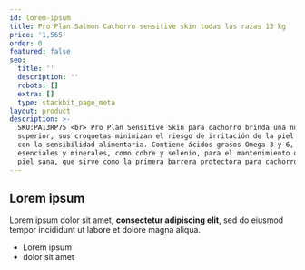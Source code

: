```yaml
---
id: lorem-ipsum
title: Pro Plan Salmon Cachorro sensitive skin todas las razas 13 kg
price: '1,565'
order: 0
featured: false
seo:
  title: ''
  description: ''
  robots: []
  extra: []
  type: stackbit_page_meta
layout: product
description: >-
  SKU:PA13RP75 <br> Pro Plan Sensitive Skin para cachorro brinda una nutrición
  superior, sus croquetas minimizan el riesgo de irritación de la piel asociada
  con la sensibilidad alimentaria. Contiene ácidos grasos Omega 3 y 6, vitaminas
  esenciales y minerales, como cobre y selenio, para el mantenimiento de una
  piel sana, que sirve como la primera barrera protectora para cachorros.
---
```

## Lorem ipsum

Lorem ipsum dolor sit amet, **consectetur adipiscing elit**, sed do eiusmod tempor incididunt ut labore et dolore magna aliqua.

- Lorem ipsum
- dolor sit amet